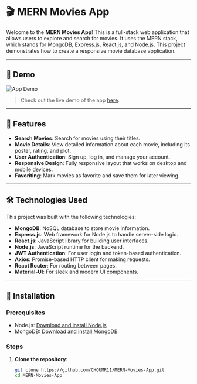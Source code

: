 # 🎬 MERN Movies App

Welcome to the **MERN Movies App**! This is a full-stack web application that allows users to explore and search for movies. It uses the MERN stack, which stands for MongoDB, Express.js, React.js, and Node.js. This project demonstrates how to create a responsive movie database application.

---

## 📸 Demo

![App Demo](thumb.png)

> Check out the live demo of the app [here](http://your-live-demo-link).

---

## 🚀 Features

- **Search Movies**: Search for movies using their titles.
- **Movie Details**: View detailed information about each movie, including its poster, rating, and plot.
- **User Authentication**: Sign up, log in, and manage your account.
- **Responsive Design**: Fully responsive layout that works on desktop and mobile devices.
- **Favoriting**: Mark movies as favorite and save them for later viewing.

---

## 🛠️ Technologies Used

This project was built with the following technologies:

- **MongoDB**: NoSQL database to store movie information.
- **Express.js**: Web framework for Node.js to handle server-side logic.
- **React.js**: JavaScript library for building user interfaces.
- **Node.js**: JavaScript runtime for the backend.
- **JWT Authentication**: For user login and token-based authentication.
- **Axios**: Promise-based HTTP client for making requests.
- **React Router**: For routing between pages.
- **Material-UI**: For sleek and modern UI components.

---

## 🧰 Installation

### Prerequisites

- Node.js: [Download and install Node.js](https://nodejs.org/)
- MongoDB: [Download and install MongoDB](https://www.mongodb.com/try/download/community)

### Steps

1. **Clone the repository**:
   ```bash
   git clone https://github.com/CHOUMR11/MERN-Movies-App.git
   cd MERN-Movies-App
